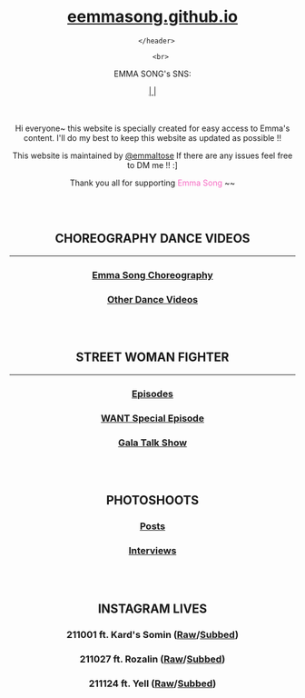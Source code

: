 <header>
        <h1><a href="Song Haemin">eemmasong.github.io</a></h1>

     
      </header>

 <script src="https://kit.fontawesome.com/97c538f919.js" crossorigin="anonymous"></script> 
 
                                                            
                           
        <br>
<p> EMMA SONG's SNS:
 
   <div class="containter">
     <a target="_blank" href="https://instagram.com/eemmasong?utm_medium=copy_link"><i class="fab fa-instagram"></i> | <a target="_blank" href="https://twitter.com/Eemmas0ng"><i class="fab fa-twitter"></i></a> | <a target="_blank" href="https://vt.tiktok.com/ZSey4BR51/"><i class="fab fa-tiktok"></i> </a>
      

      
<br>
<br>
<br>
 
 
<p>Hi everyone~ this website is specially created for easy access to Emma's content. I'll do my best to keep this website as updated as possible !! </p>

<p>This website is maintained by <a target="_blank" href="https://twitter.com/emmaltose">@emmaltose</a> If there are any issues feel free to DM me !! :] </p>

<p>Thank you all for supporting <FONT COLOR="#F76AC3">Emma Song</FONT> ~~</p> 
        
<br>
<br>

 

<h2 id="CHOREOGRAPHY DANCE VIDEOS">CHOREOGRAPHY DANCE VIDEOS</h2>
    <hr>
 
<h3><a href="./pages/48g theater performance/akb48/akb48.html">Emma Song Choreography</a></h3>

<h3><a href="./pages/48g theater performance/akb48/akb48.html">Other Dance Videos</a></h3>

<br>
<br>
  
<h2 id="CHOREOGRAPHY DANCE VIDEOS">STREET WOMAN FIGHTER</h2>
    <hr>
<h3><a href="./pages/48g theater performance/akb48/akb48.html">Episodes</a></h3>
     
<h3><a href="./pages/48g theater performance/akb48/akb48.html">WANT Special Episode</a></h3>
    
<h3><a href="./pages/48g theater performance/akb48/akb48.html">Gala Talk Show</a></h3>

<br>
<br>
 
<h2 id="CHOREOGRAPHY DANCE VIDEOS">PHOTOSHOOTS</h2>

<h3><a href="./pages/48g theater performance/akb48/akb48.html">Posts</a></h3>

<h3><a href="./pages/48g theater performance/akb48/akb48.html">Interviews</a></h3>

<br>
<br>

<h2 id="CHOREOGRAPHY DANCE VIDEOS">INSTAGRAM LIVES</h2>

<h3> 211001 ft. Kard's Somin (<a href="./pages/48g theater performance/akb48/akb48.html">Raw</a>/<a href="./pages/48g theater performance/akb48/akb48.html">Subbed</a>)
 
 <h3> 211027 ft. Rozalin (<a href="./pages/48g theater performance/akb48/akb48.html">Raw</a>/<a href="./pages/48g theater performance/akb48/akb48.html">Subbed</a>)
 
 <h3> 211124 ft. Yell (<a href="./pages/48g theater performance/akb48/akb48.html">Raw</a>/<a href="./pages/48g theater performance/akb48/akb48.html">Subbed</a>)

<br>




  
            
